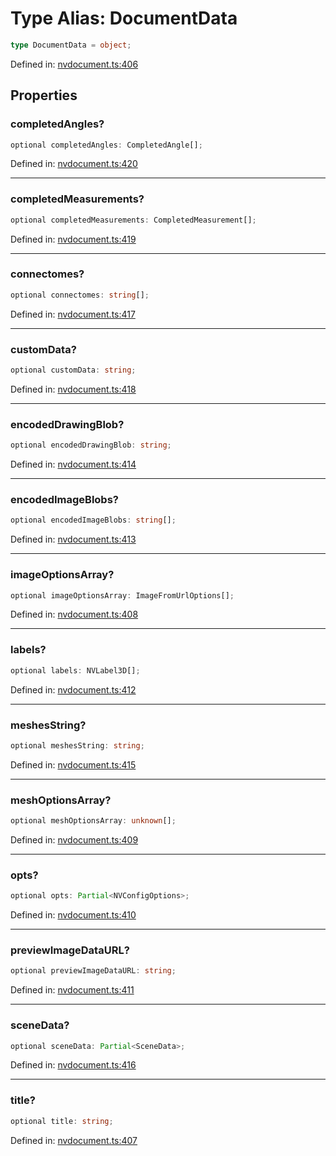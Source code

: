 # Type Alias: DocumentData

```ts
type DocumentData = object;
```

Defined in: [nvdocument.ts:406](https://github.com/niivue/niivue/blob/main/packages/niivue/src/nvdocument.ts#L406)

## Properties

### completedAngles?

```ts
optional completedAngles: CompletedAngle[];
```

Defined in: [nvdocument.ts:420](https://github.com/niivue/niivue/blob/main/packages/niivue/src/nvdocument.ts#L420)

---

### completedMeasurements?

```ts
optional completedMeasurements: CompletedMeasurement[];
```

Defined in: [nvdocument.ts:419](https://github.com/niivue/niivue/blob/main/packages/niivue/src/nvdocument.ts#L419)

---

### connectomes?

```ts
optional connectomes: string[];
```

Defined in: [nvdocument.ts:417](https://github.com/niivue/niivue/blob/main/packages/niivue/src/nvdocument.ts#L417)

---

### customData?

```ts
optional customData: string;
```

Defined in: [nvdocument.ts:418](https://github.com/niivue/niivue/blob/main/packages/niivue/src/nvdocument.ts#L418)

---

### encodedDrawingBlob?

```ts
optional encodedDrawingBlob: string;
```

Defined in: [nvdocument.ts:414](https://github.com/niivue/niivue/blob/main/packages/niivue/src/nvdocument.ts#L414)

---

### encodedImageBlobs?

```ts
optional encodedImageBlobs: string[];
```

Defined in: [nvdocument.ts:413](https://github.com/niivue/niivue/blob/main/packages/niivue/src/nvdocument.ts#L413)

---

### imageOptionsArray?

```ts
optional imageOptionsArray: ImageFromUrlOptions[];
```

Defined in: [nvdocument.ts:408](https://github.com/niivue/niivue/blob/main/packages/niivue/src/nvdocument.ts#L408)

---

### labels?

```ts
optional labels: NVLabel3D[];
```

Defined in: [nvdocument.ts:412](https://github.com/niivue/niivue/blob/main/packages/niivue/src/nvdocument.ts#L412)

---

### meshesString?

```ts
optional meshesString: string;
```

Defined in: [nvdocument.ts:415](https://github.com/niivue/niivue/blob/main/packages/niivue/src/nvdocument.ts#L415)

---

### meshOptionsArray?

```ts
optional meshOptionsArray: unknown[];
```

Defined in: [nvdocument.ts:409](https://github.com/niivue/niivue/blob/main/packages/niivue/src/nvdocument.ts#L409)

---

### opts?

```ts
optional opts: Partial<NVConfigOptions>;
```

Defined in: [nvdocument.ts:410](https://github.com/niivue/niivue/blob/main/packages/niivue/src/nvdocument.ts#L410)

---

### previewImageDataURL?

```ts
optional previewImageDataURL: string;
```

Defined in: [nvdocument.ts:411](https://github.com/niivue/niivue/blob/main/packages/niivue/src/nvdocument.ts#L411)

---

### sceneData?

```ts
optional sceneData: Partial<SceneData>;
```

Defined in: [nvdocument.ts:416](https://github.com/niivue/niivue/blob/main/packages/niivue/src/nvdocument.ts#L416)

---

### title?

```ts
optional title: string;
```

Defined in: [nvdocument.ts:407](https://github.com/niivue/niivue/blob/main/packages/niivue/src/nvdocument.ts#L407)
